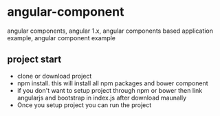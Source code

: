 # angular-component
angular components, angular 1.x, angular components based application example, angular component example

## project start

- clone or download project
- npm install. this will install all npm packages and bower component
- if you don't want to setup project through npm or bower then link angularjs and bootstrap in index.js after download maunally 
- Once you setup project you can run the project 